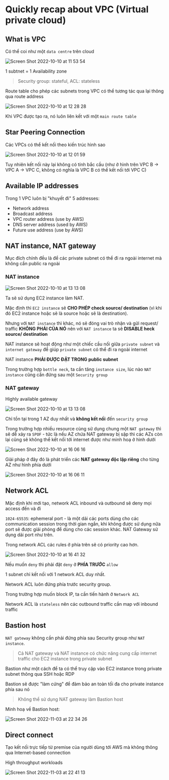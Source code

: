 # Quickly recap about VPC (Virtual private cloud)

## What is VPC

Có thể coi như một `data centre` trên cloud

![Screen Shot 2022-10-10 at 11 53 54](https://user-images.githubusercontent.com/15076665/194793366-0e1bbb12-df91-4773-8188-a493209f5de9.png)

1 subtnet = 1 Availability zone

> Security group: stateful, ACL: stateless

Route table cho phép các subnets trong VPC có thể tương tác qua lại thông qua route address

![Screen Shot 2022-10-10 at 12 28 28](https://user-images.githubusercontent.com/15076665/194795520-b9925eb9-55a9-4856-a434-8d9e53093fcf.png)

Khi VPC được tạo ra, nó luôn liên kết với một `main route table`

## Star Peering Connection

Các VPCs có thể kết nối theo kiến trúc hình sao

![Screen Shot 2022-10-10 at 12 01 59](https://user-images.githubusercontent.com/15076665/194793857-b6544d06-eee0-49df-b828-ba9c37fcb405.png)

Tuy nhiên kết nối này lại không có tính bắc cầu (như ở hình trên VPC B -> VPC A -> VPC C, không có nghĩa là VPC B có thể kết nối tới VPC C)

## Available IP addresses

Trong 1 VPC luôn bị "khuyết đi" 5 addresses:

- Network address
- Broadcast address
- VPC router address (use by AWS)
- DNS server address (used by AWS)
- Future use address (use by AWS)

## NAT instance, NAT gateway

Mục đích chính đều là để các private subnet có thể đi ra ngoài internet mà không cần public ra ngoài

### NAT instance

![Screen Shot 2022-10-10 at 13 13 08](https://user-images.githubusercontent.com/15076665/194798413-f6b77b92-e611-4973-bd13-879ec1042a9d.png)

Ta sẽ sử dụng EC2 instance làm NAT.

Mặc định thì `EC2 instance` sẽ **CHO PHÉP check source/ destination** (vì khi đó EC2 instance hoặc sẽ là source hoặc sẽ là destination).

Nhưng với `NAT instance` thì khác, nó sẽ đóng vai trò nhận và gửi request/ traffic **KHÔNG PHẢI CỦA NÓ** nên với `NAT instance` ta sẽ **DISABLE heck source/ destination**

NAT instance sẽ hoạt động như một chiếc cầu nối giữa `private subnet` và `internet gateway` để giúp `private subnet` có thể đi ra ngoài internet

NAT instance **PHẢI ĐƯỢC ĐẶT TRONG public subnet**

Trong trường hợp `bottle neck`, ta cần tăng `instance size`, lúc nào `NAT instance` cũng cần đứng sau một `Security group`

### NAT gateway

Highly available gateway

![Screen Shot 2022-10-10 at 13 13 08](https://user-images.githubusercontent.com/15076665/194798413-f6b77b92-e611-4973-bd13-879ec1042a9d.png)

Chỉ tồn tại trong 1 AZ duy nhất và **không kết nối** đến `security group`

Trong trường hợp nhiều resource cùng sử dụng chung một `NAT gateway` thì sẽ dễ xảy ra `SPOF` - tức là nếu AZ chứa NAT gateway bị sập thì các AZs còn lại cũng sẽ không thể kết nối tới internet được như minh hoạ ở hình dưới

![Screen Shot 2022-10-10 at 16 06 16](https://user-images.githubusercontent.com/15076665/194814124-22f552a6-9adc-4747-8755-53436ef898bd.png)

Giải pháp ở đây đó là phát triển các **NAT gateway độc lập riêng** cho từng AZ như hình phía dưới

![Screen Shot 2022-10-10 at 16 06 11](https://user-images.githubusercontent.com/15076665/194814122-2c64bca3-91e5-4cf5-868e-e701330765cf.png)

## Network ACL

Mặc định khi mới tạo, network ACL inbound và outbound sẽ deny mọi access đến và đi

`1024-65535`: ephemeral port - là một dải các ports dùng cho các communication session trong thời gian ngắn, khi không được sử dụng nữa port sẽ được giải phóng để dùng cho các session khác.
NAT Gateway sử dụng dải port như trên.

Trong network ACL các rules ở phía trên sẽ có priority cao hơn.

![Screen Shot 2022-10-10 at 16 41 32](https://user-images.githubusercontent.com/15076665/194818929-8e226708-2a9f-4f8b-996d-772a8d00d8d3.png)

Nếu muốn `deny` thì phải đặt `deny` ở **PHÍA TRƯỚC** `allow`

1 subnet chỉ kết nối với 1 network ACL duy nhất.

Network ACL luôn đứng phía trước security group.

Trong trường hợp muốn block IP, ta cần tiến hành ở `Network ACL`

Network ACL là `stateless` nên các outbound traffic cần map với inbound traffic

## Bastion host

`NAT gateway` không cần phải đứng phía sau Security group như `NAT instance`.

> Cả NAT gateway và NAT instance có chức năng cung cấp internet traffic cho EC2 instance trong private subnet

Bastion như một cách để ta có thể truy cập vào EC2 instance trong private subnet thông qua SSH hoặc RDP

Bastion sẽ được "làm cứng" để đảm bảo an toàn tối đa cho private instance phía sau nó

> Không thể sử dụng NAT gateway làm Bastion host

Minh hoạ về Bastion host:

![Screen Shot 2022-11-03 at 22 34 26](https://user-images.githubusercontent.com/15076665/199734885-3f38b544-7e85-40ac-9929-43e9de054ac5.png)

## Direct connect

Tạo kết nối trực tiếp từ premise của người dùng tới AWS mà không thông qua Internet-based connection

High throughput workloads

![Screen Shot 2022-11-03 at 22 41 13](https://user-images.githubusercontent.com/15076665/199736356-2801100c-81b0-4da2-afff-6a2ce275f0a5.png)
